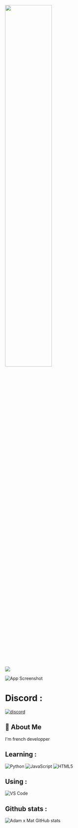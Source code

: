    <img src="https://readme-typing-svg.demolab.com/?font=Roboto+Slab &pause=1000 &color=0e37eff &center=true &random=true &lines=Etudiant+en+Cybersec,+ 14 ans;%26+Learnig Python,+Javascript,+Rust" width="55%" />

 ![](https://komarev.com/ghpvc/?username=user&color=blue)

![App Screenshot](https://imgs.search.brave.com/UmkS5INql4T9TjTIgFz05CgGvycvvYpblnzZ7k4-Wu8/rs:fit:860:0:0:0/g:ce/aHR0cHM6Ly90NC5m/dGNkbi5uZXQvanBn/LzA0LzkxLzQ1LzE1/LzM2MF9GXzQ5MTQ1/MTUyMl91ZlhQUVN6/ZFN4b2hPQlVXaVlU/SzMzdFVneDJad2Jy/ay5qcGc)

# Discord : 
[![discord](https://img.shields.io/badge/discord-sqldtw-%237289DA)](https://discord.com/users/sqldtw)

## 🚀 About Me
I'm french developper

## Learning :
![Python](https://skillicons.dev/icons?i=python)
![JavaScript](https://skillicons.dev/icons?i=javascript)
![HTML5](https://skillicons.dev/icons?i=html)

## Using :
![VS Code](https://skillicons.dev/icons?i=vscode)

## Github stats :
![Adam x Mat GitHub stats](https://github-readme-stats.vercel.app/api?username=DT190wDeed&show_icons=true&theme=radical)
